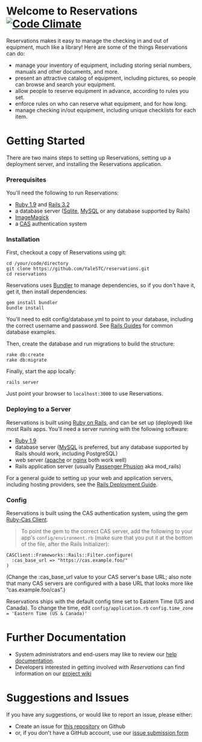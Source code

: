 Welcome to Reservations [![Code Climate](https://codeclimate.com/github/YaleSTC/reservations.png)](https://codeclimate.com/github/YaleSTC/reservations)
=======================

Reservations makes it easy to manage the checking in and out of equipment, much like a library! Here are some of the things Reservations can do:

* manage your inventory of equipment, including storing serial numbers, manuals and other documents, and more.
* present an attractive catalog of equipment, including pictures, so people can browse and search your equipment.
* allow people to reserve equipment in advance, according to rules you set.
* enforce rules on who can reserve what equipment, and for how long.
* manage checking in/out equipment, including unique checklists for each item.

Getting Started
===============

There are two mains steps to setting up Reservations, setting up a deployment server, and installing the Reservations application.

### Prerequisites
You'll need the following to run Reservations:
* [Ruby 1.9](http://www.ruby-lang.org/) and [Rails 3.2](http://rubyonrails.org/)
* a database server ([Sqlite](http://www.sqlite.org/), [MySQL](http://www.mysql.com/) or any database supported by Rails)
* [ImageMagick](http://www.imagemagick.org/script/index.php)
* a [CAS](http://www.jasig.org/cas) authentication system

### Installation 
First, checkout a copy of Reservations using git:

```
cd /your/code/directory
git clone https://github.com/YaleSTC/reservations.git
cd reservations
```

Reservations uses [Bundler](http://gembundler.com/) to manage dependencies, so if you don't have it, get it, then install dependencies:

```
gem install bundler
bundle install
```

You'll need to edit config/database.yml to point to your database, including the correct username and password. See [Rails Guides](http://guides.rubyonrails.org/configuring.html#configuring-a-database) for common database examples.

Then, create the database and run migrations to build the structure:

```
rake db:create
rake db:migrate
```

Finally, start the app locally:

```rails server```

Just point your browser to ```localhost:3000``` to use Reservations.

### Deploying to a Server

Reservations is built using [Ruby on Rails](http://rubyonrails.org/), and can be set up (deployed) like most Rails apps. You'll need a server running with the following software:

* [Ruby 1.9](http://www.ruby-lang.org/)
* database server ([MySQL](http://www.mysql.com/) is preferred, but any database supported by Rails should work, including PostgreSQL)
* web server ([apache](http://apache.org/) or [nginx](http://wiki.nginx.org/Main) both work well) 
* Rails application server (usually [Passenger Phusion](http://www.modrails.com/) aka mod_rails)

For a general guide to setting up your web and application servers, including hosting providers, see the [Rails Deployment Guide](http://rubyonrails.org/deploy/).

### Config

Reservations is built using the CAS authentication system, using the gem [Ruby-Cas Client](https://github.com/rubycas/rubycas-client).

> To point the gem to the correct CAS server, add the following to your app's `config/environment.rb` (make sure that you put it at the bottom of the file, after the Rails Initializer):
```
CASClient::Frameworks::Rails::Filter.configure(
  :cas_base_url => "https://cas.example.foo/"
)
```
(Change the :cas_base_url value to your CAS server's base URL; also note that many CAS servers are configured with a base URL that looks more like “cas.example.foo/cas”.)

Reservations ships with the default config time set to Eastern Time (US and Canada). To change the time, edit `config/application.rb` 
`config.time_zone = 'Eastern Time (US & Canada)'`



Further Documentation
==================
* System administrators and end-users may like to review our [help documentation](https://yalestc.github.io/reservations).
* Developers interested in getting involved with *Reservations* can find information on our [project wiki](https://github.com/YaleSTC/reservations/wiki)

Suggestions and Issues
======================

If you have any suggestions, or would like to report an issue, please either:
* Create an issue for [this repository](https://github.com/YaleSTC/reservations/) on Github 
* or, if you don't have a GitHub account, use our [issue submission form](https://docs.google.com/a/yale.edu/spreadsheet/viewform?formkey=dE8zTFprNVB4RTAwdURhWEVTTlpDQVE6MQ#gid=0)

